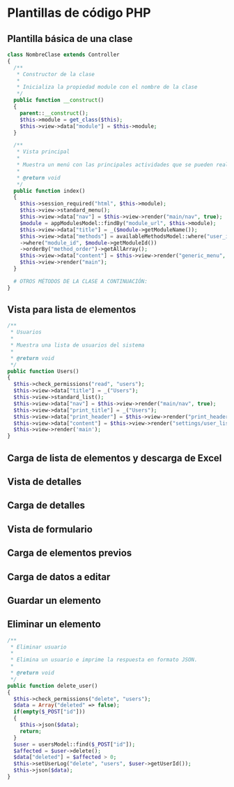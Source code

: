 Plantillas de código PHP
========================

Plantilla básica de una clase
--------------------------

```php
class NombreClase extends Controller
{
  /**
   * Constructor de la clase
   * 
   * Inicializa la propiedad module con el nombre de la clase
   */
  public function __construct()
  {
    parent::__construct();
    $this->module = get_class($this);
    $this->view->data["module"] = $this->module;
  }

  /**
   * Vista principal
   * 
   * Muestra un menú con las principales actividades que se pueden realizar en el módulo.
   * 
   * @return void
   */
  public function index()
  {
    $this->session_required("html", $this->module);
    $this->view->standard_menu();
    $this->view->data["nav"] = $this->view->render("main/nav", true);
    $module = appModulesModel::findBy("module_url", $this->module);
    $this->view->data["title"] = _($module->getModuleName());
    $this->view->data["methods"] = availableMethodsModel::where("user_id", Session::get("user_id"))
    ->where("module_id", $module->getModuleId())
    ->orderBy("method_order")->getAllArray();
    $this->view->data["content"] = $this->view->render("generic_menu", true);
    $this->view->render("main");
  }

  # OTROS MÉTODOS DE LA CLASE A CONTINUACIÓN:
}
```

Vista para lista de elementos
-----------------------------

```php
/**
 * Usuarios
 * 
 * Muestra una lista de usuarios del sistema
 * 
 * @return void
 */
public function Users()
{
  $this->check_permissions("read", "users");
  $this->view->data["title"] = _("Users");
  $this->view->standard_list();
  $this->view->data["nav"] = $this->view->render("main/nav", true);
  $this->view->data["print_title"] = _("Users");
  $this->view->data["print_header"] = $this->view->render("print_header", true);
  $this->view->data["content"] = $this->view->render("settings/user_list", true);
  $this->view->render('main');
}
```

Carga de lista de elementos y descarga de Excel
-----------------------------------------------

Vista de detalles
-----------------

Carga de detalles
-----------------

Vista de formulario
-------------------

Carga de elementos previos
--------------------------

Carga de datos a editar
----------------------

Guardar un elemento
-------------------

Eliminar un elemento
--------------------

```php
/**
 * Eliminar usuario
 * 
 * Elimina un usuario e imprime la respuesta en formato JSON.
 * 
 * @return void
 */
public function delete_user()
{
  $this->check_permissions("delete", "users");
  $data = Array("deleted" => false);
  if(empty($_POST["id"]))
  {
    $this->json($data);
    return;
  }
  $user = usersModel::find($_POST["id"]);
  $affected = $user->delete();
  $data["deleted"] = $affected > 0;
  $this->setUserLog("delete", "users", $user->getUserId());
  $this->json($data);
}
```
